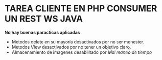 # TAREA CLIENTE EN PHP CONSUMER UN REST WS JAVA

**No hay buenas paracticas aplicadas**
* Metodos delete en su mayoría desactivados por no ser menester.
* Metodos View desactivados por no tener un objetivo claro.
* Almacenamiento de imagenes desabilitado por *Mal maneo de tiempo*